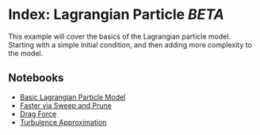 # Index: Lagrangian Particle *BETA*

This example will cover the basics of the Lagrangian particle model. Starting with a simple initial condition, and then adding more complexity to the model.

## Notebooks

- [Basic Lagrangian Particle Model](notebooks/basic_lagrangian_box.ipynb)
- [Faster via Sweep and Prune](notebooks/sweep_and_prune.ipynb)
- [Drag Force](notebooks/friction_force.ipynb)
- [Turbulence Approximation](notebooks/turbulence_drops.ipynb)
